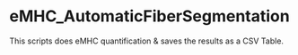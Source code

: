 # eMHC_AutomaticFiberSegmentation
This scripts does eMHC quantification &amp; saves the results as a CSV Table.
